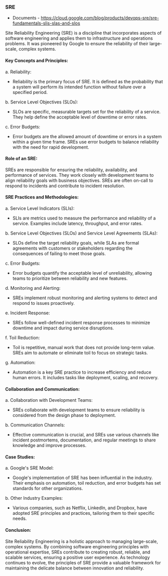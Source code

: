### SRE

- Documents - https://cloud.google.com/blog/products/devops-sre/sre-fundamentals-slis-slas-and-slos

Site Reliability Engineering (SRE) is a discipline that incorporates aspects of software engineering and applies them to infrastructure and operations problems. It was pioneered by Google to ensure the reliability of their large-scale, complex systems.

#### Key Concepts and Principles:

a. Reliability:
- Reliability is the primary focus of SRE. It is defined as the probability that a system will perform its intended function without failure over a specified period.

b. Service Level Objectives (SLOs):
- SLOs are specific, measurable targets set for the reliability of a service. They help define the acceptable level of downtime or error rates.

c. Error Budgets:
- Error budgets are the allowed amount of downtime or errors in a system within a given time frame. SREs use error budgets to balance reliability with the need for rapid development.

#### Role of an SRE:

SREs are responsible for ensuring the reliability, availability, and performance of services.
They work closely with development teams to align reliability goals with business objectives.
SREs are often on-call to respond to incidents and contribute to incident resolution.

#### SRE Practices and Methodologies:

a. Service Level Indicators (SLIs):
- SLIs are metrics used to measure the performance and reliability of a service. Examples include latency, throughput, and error rates.

b. Service Level Objectives (SLOs) and Service Level Agreements (SLAs):
- SLOs define the target reliability goals, while SLAs are formal agreements with customers or stakeholders regarding the consequences of failing to meet those goals.

c. Error Budgets:
- Error budgets quantify the acceptable level of unreliability, allowing teams to prioritize between reliability and new features.

d. Monitoring and Alerting:
- SREs implement robust monitoring and alerting systems to detect and respond to issues proactively.

e. Incident Response:
- SREs follow well-defined incident response processes to minimize downtime and impact during service disruptions.

f. Toil Reduction:
- Toil is repetitive, manual work that does not provide long-term value. SREs aim to automate or eliminate toil to focus on strategic tasks.

g. Automation:
- Automation is a key SRE practice to increase efficiency and reduce human errors. It includes tasks like deployment, scaling, and recovery.

#### Collaboration and Communication:

a. Collaboration with Development Teams:
- SREs collaborate with development teams to ensure reliability is considered from the design phase to deployment.

b. Communication Channels:
- Effective communication is crucial, and SREs use various channels like incident postmortems, documentation, and regular meetings to share knowledge and improve processes.


#### Case Studies:

a. Google's SRE Model:
- Google's implementation of SRE has been influential in the industry. Their emphasis on automation, toil reduction, and error budgets has set standards for other organizations.

b. Other Industry Examples:
- Various companies, such as Netflix, LinkedIn, and Dropbox, have adopted SRE principles and practices, tailoring them to their specific needs.

#### Conclusion:

Site Reliability Engineering is a holistic approach to managing large-scale, complex systems. By combining software engineering principles with operational expertise, SREs contribute to creating robust, reliable, and scalable services, ensuring a positive user experience. As technology continues to evolve, the principles of SRE provide a valuable framework for maintaining the delicate balance between innovation and reliability.